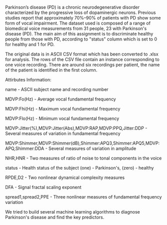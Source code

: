 Parkinson’s disease (PD) is a chronic neurodegenerative disorder characterized by the progressive loss of dopaminergic neurons.
Previous studies report that approximately 70%–90% of patients with PD show some form of vocal impairment. 
The dataset used is composed of a range of biomedical voice measurements from 31 people, 23 with Parkinson's disease (PD).
The main aim of this assignment is to discriminate healthy people from those with PD, according to "status" column which is set to 0 for healthy and 1 for PD.

The original data is in ASCII CSV format which has been converted to .xlsx for analysis. 
The rows of the CSV file contain an instance corresponding to one voice recording. 
There are around six recordings per patient, the name of the patient is identified in the first column.

Attirbutes Information:

name - ASCII subject name and recording number

MDVP:Fo(Hz) - Average vocal fundamental frequency

MDVP:Fhi(Hz) - Maximum vocal fundamental frequency

MDVP:Flo(Hz) - Minimum vocal fundamental frequency

MDVP:Jitter(%),MDVP:Jitter(Abs),MDVP:RAP,MDVP:PPQ,Jitter:DDP - Several measures of variation in fundamental frequency

MDVP:Shimmer,MDVP:Shimmer(dB),Shimmer:APQ3,Shimmer:APQ5,MDVP:APQ,Shimmer:DDA - Several measures of variation in amplitude

NHR,HNR - Two measures of ratio of noise to tonal components in the voice

status - Health status of the subject (one) - Parkinson's, (zero) - healthy

RPDE,D2 - Two nonlinear dynamical complexity measures

DFA - Signal fractal scaling exponent

spread1,spread2,PPE - Three nonlinear measures of fundamental frequency variation


We tried to build several machine learning algorithms to diagnose Parkinson's disease and find the key predictors.
